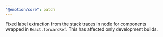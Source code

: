 ```yaml
---
"@emotion/core": patch
---
```


Fixed label extraction from the stack traces in node for components wrapped in `React.forwardRef`. This has affected only development builds.
